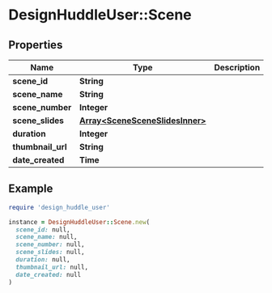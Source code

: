 # DesignHuddleUser::Scene

## Properties

| Name | Type | Description | Notes |
| ---- | ---- | ----------- | ----- |
| **scene_id** | **String** |  |  |
| **scene_name** | **String** |  | [optional] |
| **scene_number** | **Integer** |  |  |
| **scene_slides** | [**Array&lt;SceneSceneSlidesInner&gt;**](SceneSceneSlidesInner.md) |  | [optional] |
| **duration** | **Integer** |  |  |
| **thumbnail_url** | **String** |  |  |
| **date_created** | **Time** |  |  |

## Example

```ruby
require 'design_huddle_user'

instance = DesignHuddleUser::Scene.new(
  scene_id: null,
  scene_name: null,
  scene_number: null,
  scene_slides: null,
  duration: null,
  thumbnail_url: null,
  date_created: null
)
```

